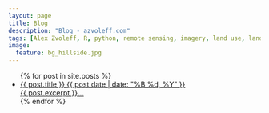 ```yaml
---
layout: page
title: Blog
description: "Blog - azvoleff.com"
tags: [Alex Zvoleff, R, python, remote sensing, imagery, land use, land cover, conservation, forest, human, social, survey, statistics, spatial]
image:
  feature: bg_hillside.jpg
---
```


<ul class="post-list">
{% for post in site.posts %} 
  <li>
  <a href="{{ site.url }}{{ post.url }}"><article>{{ post.title }} <span class="entry-date"><time datetime="{{ post.date | date_to_xmlschema }}">{{ post.date | date: "%B %d, %Y" }}</time></span></article>
  {{ post.excerpt }}...</a>
  </li>
{% endfor %}
</ul>
